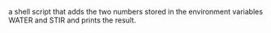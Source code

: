 a shell script that adds the two numbers stored in the environment variables WATER and STIR and prints the result.
